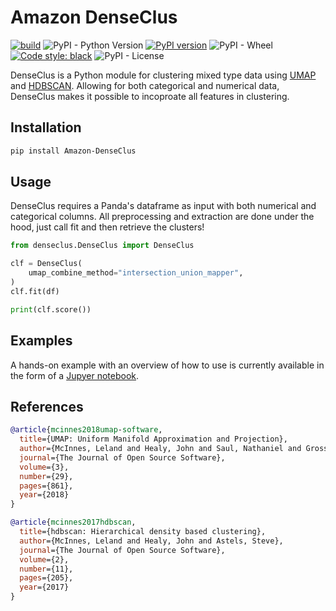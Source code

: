 # Amazon DenseClus

[![build](https://github.com/awslabs/amazon-denseclus/actions/workflows/tests.yml/badge.svg)](https://github.com/awslabs/amazon-denseclus/actions/workflows/tests.yml) ![PyPI - Python Version](https://img.shields.io/pypi/pyversions/Amazon-DenseClus) [![PyPI version](https://badge.fury.io/py/Amazon-DenseClus.svg)](https://badge.fury.io/py/Amazon-DenseClus) ![PyPI - Wheel](https://img.shields.io/pypi/wheel/Amazon-DenseClus) [![Code style: black](https://img.shields.io/badge/code%20style-black-000000.svg)](https://github.com/psf/black) ![PyPI - License](https://img.shields.io/pypi/l/Amazon-DenseClus)

DenseClus is a Python module for clustering mixed type data using [UMAP](https://github.com/lmcinnes/umap) and [HDBSCAN](https://github.com/scikit-learn-contrib/hdbscan). Allowing for both categorical and numerical data, DenseClus makes it possible to incoproate all features in clustering.

## Installation

```bash
pip install Amazon-DenseClus
```

## Usage

DenseClus requires a Panda's dataframe as input with both numerical and categorical columns.
All preprocessing and extraction are done under the hood, just call fit and then retrieve the clusters!

```python
from denseclus.DenseClus import DenseClus

clf = DenseClus(
    umap_combine_method="intersection_union_mapper",
)
clf.fit(df)

print(clf.score())
```

## Examples

A hands-on example with an overview of how to use is currently available in the form of a [Jupyer notebook](notebooks/DenseClus%20Example%20NB.ipynb).

## References

```bibtex
@article{mcinnes2018umap-software,
  title={UMAP: Uniform Manifold Approximation and Projection},
  author={McInnes, Leland and Healy, John and Saul, Nathaniel and Grossberger, Lukas},
  journal={The Journal of Open Source Software},
  volume={3},
  number={29},
  pages={861},
  year={2018}
}
```

```bibtex
@article{mcinnes2017hdbscan,
  title={hdbscan: Hierarchical density based clustering},
  author={McInnes, Leland and Healy, John and Astels, Steve},
  journal={The Journal of Open Source Software},
  volume={2},
  number={11},
  pages={205},
  year={2017}
}
```
